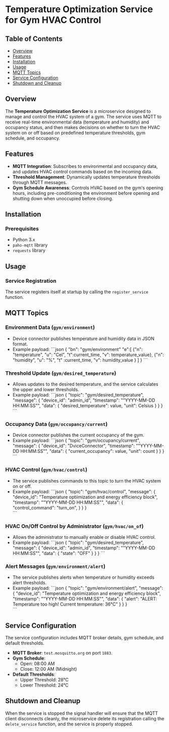 # Temperature Optimization Service for Gym HVAC Control

## Table of Contents
- [Overview](#overview)
- [Features](#features)
- [Installation](#installation)
- [Usage](#usage)
- [MQTT Topics](#mqtt-topics)
- [Service Configuration](#service-configuration)
- [Shutdown and Cleanup](#shutdown-and-cleanup)

## Overview
The **Temperature Optimization Service** is a microservice designed to manage and control the HVAC system of a gym. The service uses MQTT to receive real-time environmental data (temperature and humidity) and occupancy status, and then makes decisions on whether to turn the HVAC system on or off based on predefined temperature thresholds, gym schedule, and occupancy.

## Features
- **MQTT Integration**: Subscribes to environmental and occupancy data, and updates HVAC control commands based on the incoming data.
- **Threshold Management**: Dynamically updates temperature thresholds through MQTT messages.
- **Gym Schedule Awareness**: Controls HVAC based on the gym's opening hours, including pre-conditioning the environment before opening and shutting down when unoccupied before closing.

## Installation

### Prerequisites
- Python 3.x
- `paho-mqtt` library
- `requests` library

## Usage

### Service Registration
The service registers itself at startup by calling the `register_service` function.

## MQTT Topics

### Environment Data (`gym/environment`)
- Device connector publishes temperature and humidity data in JSON format.
- Example payload:
  \```json
  {
    "bn": "gym/environment"
    "e":[
      {"n": "temperature",
       "u": "Cel",
       "t":current_time,
       "v": temperature_value},
      {"n": "humidity",
       "u": "%",
       "t" :current_time,
       "v": humidity_value
      } 
    ]
  }
  \```

### Threshold Update (`gym/desired_temperature`)
- Allows updates to the desired temperature, and the service calculates the upper and lower thresholds.
- Example payload:
  \```json
  {
    "topic": "gym/desired_temperature",
    "message": {
      "device_id": "admin_id",
      "timestamp": ""YYYY-MM-DD HH:MM:SS"",
      "data": {
        "desired_temperature": value,
        "unit": Celsius
      }
    }
  }  
  \```

### Occupancy Data (`gym/occupancy/current`)
- Device connector publishes the current occupancy of the gym.
- Example payload:
  \```json
  {
    "topic": "gym/occupancy/current",
    "message": {
      "device_id": "DviceConnector",
      "timestamp": ""YYYY-MM-DD HH:MM:SS"",
      "data": {
        "current_occupancy": value,
        "unit": count
      }
    }
  }  
  \```

### HVAC Control (`gym/hvac/control`)
- The service publishes commands to this topic to turn the HVAC system on or off.
- Example payload:
  \```json
  {
    "topic": "gym/hvac/control",
    "message": {
      "device_id": "Temperature optiimization and energy efficiency block",
      "timestamp": ""YYYY-MM-DD HH:MM:SS"",
      "data": {
        "control_command": "turn_on",
      }
    }
  }  
  \```

### HVAC On/Off Control by Administrator (`gym/hvac/on_of`)
- Allows the administrator to manually enable or disable HVAC control.
- Example payload:
  \```json
  {
    "topic": "gym/desired_temperature",
    "message": {
      "device_id": "admin_id",
      "timestamp": ""YYYY-MM-DD HH:MM:SS"",
      "data": {
        "state": "OFF"
      }
    }
  } 
  \```

### Alert Messages (`gym/environment/alert`)
- The service publishes alerts when temperature or humidity exceeds alert thresholds.
- Example payload:
  \```json
  {
    "topic": "gym/environment/alert",
    "message": {
      "device_id": "Temperature optiimization and energy efficiency block",
      "timestamp": ""YYYY-MM-DD HH:MM:SS"",
      "data": {
        "alert": "ALERT: Temperature too high! Current temperature: 36°C"
      }
    }
  }  
  \```

## Service Configuration
The service configuration includes MQTT broker details, gym schedule, and default thresholds.

- **MQTT Broker**: `test.mosquitto.org` on port `1883`.
- **Gym Schedule**: 
  - Open: 08:00 AM
  - Close: 12:00 AM (Midnight)
- **Default Thresholds**:
  - Upper Threshold: 28°C
  - Lower Threshold: 24°C

## Shutdown and Cleanup
When the service is stopped the signal handler will ensure that the MQTT client disconnects cleanly, the microservice delete its registration calling the `delete_service` function, and the service is properly stopped.

